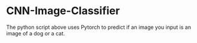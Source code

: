 # CNN-Image-Classifier

The python script above uses Pytorch to predict if an image you input is an image of a dog or a cat.
